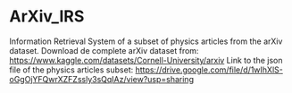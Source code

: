 # ArXiv_IRS
Information Retrieval System of a subset of physics articles from the arXiv dataset.
Download de complete arXiv dataset from: https://www.kaggle.com/datasets/Cornell-University/arxiv
Link to the json file of the physics articles subset: https://drive.google.com/file/d/1wIhXlS-oGgOjYFQwrXZFZssly3sQqIAz/view?usp=sharing
